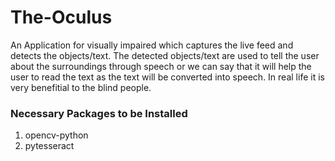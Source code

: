 # The-Oculus
An Application for visually impaired which captures the live feed and detects the objects/text. The detected objects/text are used to tell the user about the surroundings through speech or we can say that it will help the user to read the text as the text will be converted into speech. In real life it is very benefitial to the blind people.


### Necessary Packages to be Installed
1. opencv-python
2. pytesseract
